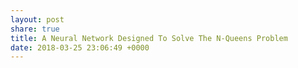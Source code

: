 ```yaml
---
layout: post
share: true
title: A Neural Network Designed To Solve The N-Queens Problem
date: 2018-03-25 23:06:49 +0000
---
```

